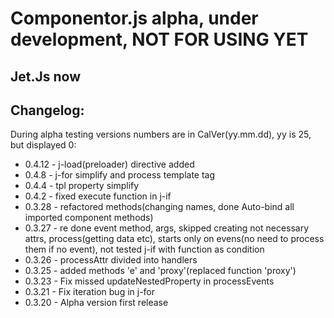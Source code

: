 # Componentor.js alpha, under development, NOT FOR USING YET
## Jet.Js now

## Changelog:
During alpha testing versions numbers are in CalVer(yy.mm.dd), yy is 25, but displayed 0:

- 0.4.12 - j-load(preloader) directive added
- 0.4.8 - j-for simplify and process template tag
- 0.4.4 - tpl property simplify
- 0.4.2 - fixed execute function in j-if
- 0.3.28 - refactored methods(changing names, done Auto-bind all imported component methods)
- 0.3.27 - re done event method, args, skipped creating not necessary attrs, process(getting data etc), starts only on evens(no need to process them if no event), not tested j-if with function as condition
- 0.3.26 - processAttr divided into handlers
- 0.3.25 - added methods 'e' and 'proxy'(replaced function 'proxy')
- 0.3.23 - Fix missed updateNestedProperty in processEvents
- 0.3.21 - Fix iteration bug in j-for
- 0.3.20 - Alpha version first release
